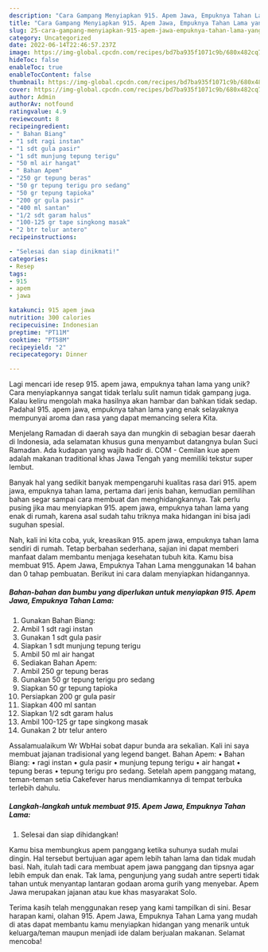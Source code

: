 ```yaml
---
description: "Cara Gampang Menyiapkan 915. Apem Jawa, Empuknya Tahan Lama yang Bisa Manjain Lidah"
title: "Cara Gampang Menyiapkan 915. Apem Jawa, Empuknya Tahan Lama yang Bisa Manjain Lidah"
slug: 25-cara-gampang-menyiapkan-915-apem-jawa-empuknya-tahan-lama-yang-bisa-manjain-lidah
category: Uncategorized
date: 2022-06-14T22:46:57.237Z
image: https://img-global.cpcdn.com/recipes/bd7ba935f1071c9b/680x482cq70/915-apem-jawa-empuknya-tahan-lama-foto-resep-utama.jpg
hideToc: false
enableToc: true
enableTocContent: false
thumbnail: https://img-global.cpcdn.com/recipes/bd7ba935f1071c9b/680x482cq70/915-apem-jawa-empuknya-tahan-lama-foto-resep-utama.jpg
cover: https://img-global.cpcdn.com/recipes/bd7ba935f1071c9b/680x482cq70/915-apem-jawa-empuknya-tahan-lama-foto-resep-utama.jpg
author: Admin
authorAv: notfound
ratingvalue: 4.9
reviewcount: 8
recipeingredient:
- " Bahan Biang"
- "1 sdt ragi instan"
- "1 sdt gula pasir"
- "1 sdt munjung tepung terigu"
- "50 ml air hangat"
- " Bahan Apem"
- "250 gr tepung beras"
- "50 gr tepung terigu pro sedang"
- "50 gr tepung tapioka"
- "200 gr gula pasir"
- "400 ml santan"
- "1/2 sdt garam halus"
- "100-125 gr tape singkong masak"
- "2 btr telur antero"
recipeinstructions:

- "Selesai dan siap dinikmati!"
categories:
- Resep
tags:
- 915
- apem
- jawa

katakunci: 915 apem jawa 
nutrition: 300 calories
recipecuisine: Indonesian
preptime: "PT11M"
cooktime: "PT58M"
recipeyield: "2"
recipecategory: Dinner

---
```





Lagi mencari ide resep 915. apem jawa, empuknya tahan lama yang unik? Cara menyiapkannya sangat tidak terlalu sulit namun tidak gampang juga. Kalau keliru mengolah maka hasilnya akan hambar dan bahkan tidak sedap. Padahal 915. apem jawa, empuknya tahan lama yang enak selayaknya mempunyai aroma dan rasa yang dapat memancing selera Kita.





Menjelang Ramadan di daerah saya dan mungkin di sebagian besar daerah di Indonesia, ada selamatan khusus guna menyambut datangnya bulan Suci Ramadan. Ada kudapan yang wajib hadir di. COM - Cemilan kue apem adalah makanan traditional khas Jawa Tengah yang memiliki tekstur super lembut.

Banyak hal yang sedikit banyak mempengaruhi kualitas rasa dari 915. apem jawa, empuknya tahan lama, pertama dari jenis bahan, kemudian pemilihan bahan segar sampai cara membuat dan menghidangkannya. Tak perlu pusing jika mau menyiapkan 915. apem jawa, empuknya tahan lama yang enak di rumah, karena asal sudah tahu triknya maka hidangan ini bisa jadi suguhan spesial.






Nah, kali ini kita coba, yuk, kreasikan 915. apem jawa, empuknya tahan lama sendiri di rumah. Tetap berbahan sederhana, sajian ini dapat memberi manfaat dalam membantu menjaga kesehatan tubuh kita. Kamu bisa membuat 915. Apem Jawa, Empuknya Tahan Lama menggunakan 14 bahan dan 0 tahap pembuatan. Berikut ini cara dalam menyiapkan hidangannya.

<!--inarticleads1-->

##### Bahan-bahan dan bumbu yang diperlukan untuk menyiapkan 915. Apem Jawa, Empuknya Tahan Lama:

1. Gunakan  Bahan Biang:
1. Ambil 1 sdt ragi instan
1. Gunakan 1 sdt gula pasir
1. Siapkan 1 sdt munjung tepung terigu
1. Ambil 50 ml air hangat
1. Sediakan  Bahan Apem:
1. Ambil 250 gr tepung beras
1. Gunakan 50 gr tepung terigu pro sedang
1. Siapkan 50 gr tepung tapioka
1. Persiapkan 200 gr gula pasir
1. Siapkan 400 ml santan
1. Siapkan 1/2 sdt garam halus
1. Ambil 100-125 gr tape singkong masak
1. Gunakan 2 btr telur antero


Assalamualaikum Wr WbHai sobat dapur bunda ara sekalian. Kali ini saya membuat jajanan tradisional yang legend banget. Bahan Apem: • Bahan Biang: • ragi instan • gula pasir • munjung tepung terigu • air hangat • tepung beras • tepung terigu pro sedang. Setelah apem panggang matang, teman-teman setia Cakefever harus mendiamkannya di tempat terbuka terlebih dahulu. 

<!--inarticleads2-->

##### Langkah-langkah untuk membuat 915. Apem Jawa, Empuknya Tahan Lama:


1. Selesai dan siap dihidangkan!

Kamu bisa membungkus apem panggang ketika suhunya sudah mulai dingin. Hal tersebut bertujuan agar apem lebih tahan lama dan tidak mudah basi. Nah, itulah tadi cara membuat apem jawa panggang dan tipsnya agar lebih empuk dan enak. Tak lama, pengunjung yang sudah antre seperti tidak tahan untuk menyantap lantaran godaan aroma gurih yang menyebar. Apem Jawa merupakan jajanan atau kue khas masyarakat Solo. 

Terima kasih telah menggunakan resep yang kami tampilkan di sini. Besar harapan kami, olahan 915. Apem Jawa, Empuknya Tahan Lama yang mudah di atas dapat membantu kamu menyiapkan hidangan yang menarik untuk keluarga/teman maupun menjadi ide dalam berjualan makanan. Selamat mencoba!
